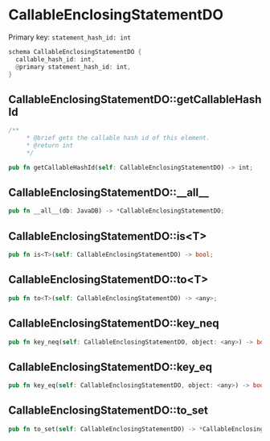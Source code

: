 # CallableEnclosingStatementDO

Primary key: `statement_hash_id: int`

```rust
schema CallableEnclosingStatementDO {
  callable_hash_id: int,
  @primary statement_hash_id: int,
}
```
## CallableEnclosingStatementDO::getCallableHashId

```rust
/**
     * @brief gets the callable hash id of this element.
     * @return int
     */
```
```rust
pub fn getCallableHashId(self: CallableEnclosingStatementDO) -> int;
```
## CallableEnclosingStatementDO::\_\_all\_\_

```rust
pub fn __all__(db: JavaDB) -> *CallableEnclosingStatementDO;
```
## CallableEnclosingStatementDO::is\<T\>

```rust
pub fn is<T>(self: CallableEnclosingStatementDO) -> bool;
```
## CallableEnclosingStatementDO::to\<T\>

```rust
pub fn to<T>(self: CallableEnclosingStatementDO) -> <any>;
```
## CallableEnclosingStatementDO::key\_neq

```rust
pub fn key_neq(self: CallableEnclosingStatementDO, object: <any>) -> bool;
```
## CallableEnclosingStatementDO::key\_eq

```rust
pub fn key_eq(self: CallableEnclosingStatementDO, object: <any>) -> bool;
```
## CallableEnclosingStatementDO::to\_set

```rust
pub fn to_set(self: CallableEnclosingStatementDO) -> *CallableEnclosingStatementDO;
```
